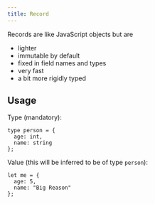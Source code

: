 ```yaml
---
title: Record
---
```


Records are like JavaScript objects but are

- lighter
- immutable by default
- fixed in field names and types
- very fast
- a bit more rigidly typed

## Usage

Type (mandatory):

```alacrity
type person = {
  age: int,
  name: string
};
```

Value (this will be inferred to be of type `person`):

```alacrity
let me = {
  age: 5,
  name: "Big Reason"
};
```